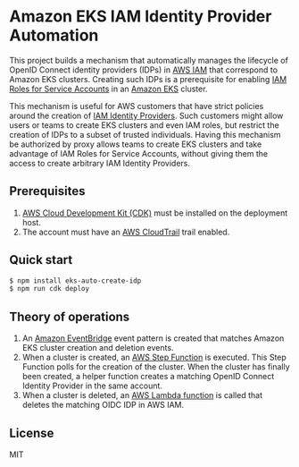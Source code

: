# Amazon EKS IAM Identity Provider Automation

This project builds a mechanism that automatically manages the lifecycle of
OpenID Connect identity providers (IDPs) in [AWS
IAM](https://aws.amazon.com/iam/) that correspond to Amazon EKS clusters.
Creating such IDPs is a prerequisite for enabling [IAM Roles for Service
Accounts](https://docs.aws.amazon.com/eks/latest/userguide/iam-roles-for-service-accounts.html)
in an [Amazon EKS](https://aws.amazon.com/eks/) cluster.

This mechanism is useful for AWS customers that have strict policies around the
creation of [IAM Identity
Providers](https://docs.aws.amazon.com/IAM/latest/UserGuide/id_roles_providers.html).
Such customers might allow users or teams to create EKS clusters and even IAM
roles, but restrict the creation of IDPs to a subset of trusted individuals.
Having this mechanism be authorized by proxy allows teams to create EKS clusters
and take advantage of IAM Roles for Service Accounts, without giving them the
access to create arbitrary IAM Identity Providers.

## Prerequisites

1. [AWS Cloud Development Kit (CDK)](https://aws.amazon.com/cdk/) must be
   installed on the deployment host.
2. The account must have an [AWS CloudTrail](https://aws.amazon.com/cloudtrail/)
   trail enabled.

## Quick start

```sh
$ npm install eks-auto-create-idp
$ npm run cdk deploy
```

## Theory of operations

1. An [Amazon EventBridge](https://aws.amazon.com/eventbridge/) event pattern is
   created that matches Amazon EKS cluster creation and deletion events.
2. When a cluster is created, an [AWS Step
   Function](https://aws.amazon.com/step-functions/) is executed. This Step
   Function polls for the creation of the cluster. When the cluster has finally
   been created, a helper function creates a matching OpenID Connect Identity
   Provider in the same account.
3. When a cluster is deleted, an [AWS Lambda
   function](https://aws.amazon.com/lambda/) is called that deletes the matching
   OIDC IDP in AWS IAM.

## License

MIT
